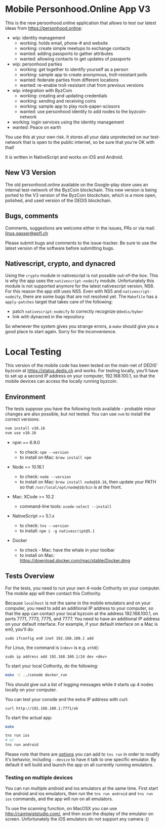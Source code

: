 # Mobile Personhood.Online App V3

This is the new personhood.online application that allows to test our latest ideas from https://personhood.online:

- wip: identity management
  - working: holds email, phone-# and website
  - working: create simple meetups to exchange contacts
  - wanted: adding passports to gather attributes 
  - wanted: allowing contacts to get updates of passports
- wip: personhood parties
  - working: get together to identify yourself as a person
  - working: sample app to create anonymous, troll-resistant polls
  - wanted: federate parties from different locations
  - wanted: re-enable troll-resistant chat from previous versions
- wip: integration with ByzCoin
  - working: creating and updating credentials
  - working: sending and receiving coins
  - working: sample app to play rock-paper-scissors
  - wanted: use personhood identity to add nodes to the byzcoin-network  
- working: login services using the identity management
- wanted: Peace on earth

You use this at your own risk. It stores all your data unprotected on our test-network that is open to the public internet, 
so be sure that you're OK with that!

It is written in NativeScript and works on iOS and Android.

## New V3 Version

The old personhood.online available on the Google-play store uses an internal test-network of the ByzCoin
blockchain. This new version is being ported to the V3 version of the ByzCoin blockchain, which is a more open, 
polished, and used version of the DEDIS blockchain.

## Bugs, comments

Comments, suggestions are welcome either in the issues, PRs or via mail: [linus.gasser@epfl.ch](mailto:linus.gasser@epfl.ch)

Please submit bugs and comments to the issue-tracker. Be sure to use the latest version of the software before
submitting bugs.

## Nativescript, crypto, and dynacred

Using the `crypto` module in nativescript is not possible out-of-the box. This is why the app uses the
`nativescript-nodeify` module. 
Unfortunately this module is not supported anymore for the latest nativescript version, NS6.
For this reason the app still uses NS5.
Even with NS5 and `nativescript-nodeify`, there are some bugs that are not resolved yet.
The `Makefile` has a `apply-patches` target that takes care of the following:
- patch `nativescript-nodeify` to correctly recognize `@dedis/kyber`
- link with dynacred in the repository

So whenever the system gives you strange errors, a `make` should give you a good place to start again.
Sorry for the inconvenience. 

# Local Testing

This version of the mobile code has been tested on the main-net of DEDIS' byzcoin at https://status.dedis.ch and works.
For testing locally, you'll have to set up a second IP address on your computer, 192.168.100.1, so that the mobile
devices can access the locally running byzcoin.

## Environment

The tests suppose you have the following tools available - probable minor changes are also possible, but not tested.
You can use `nvm` to install the correct versions:

```bash
nvm install v10.16
nvm use v10.16
```

- npm == 6.9.0
    - to check: `npm --version`
    - to install on Mac: `brew install npm`

- Node == 10.16.1
    - to check: `node --version`
    - to install on Mac: `brew install node@10.16`, then update your PATH so that `/usr/local/opt/node@10/bin` is at the front.

- Mac: XCode >= 10.2
    - command-line tools: `xcode-select --install`

- NativeScript == 5.1.x
    - to check: `tns --version`
    - to install: `npm i -g nativescript@5.1`
    
- Docker
    - to check - Mac: have the whale in your toolbar
    - to install on Mac: https://download.docker.com/mac/stable/Docker.dmg  

## Tests Overview

For the tests, you need to run your own 4-node Cothority on your computer. The mobile app will then
contact this Cothority.

Because `localhost` is not the same in the mobile emulators and on your computer, you need to add an additional IP
address to your computer, so that the app can contact your local byzcoin at the address 192.168.100.1, on ports 7771, 7773,
7775, and 7777. 
You need to have an additional IP address on your default interface. 
For example, if your default interface on a Mac is en0, you'll do:

```
sudo ifconfig en0 inet 192.168.100.1 add
```

For Linux, the command is (`<dev>` is e.g. `eth0`):
```
sudo ip address add 192.168.100.1/24 dev <dev>
```

To start your local Cothority, do the following:

```bash
make -C ../conode docker_run
```

This should give out a list of logging messages while it starts up 4 nodes locally on your computer.

You can test your conode and the extra IP address with curl:

```
curl http://192.168.100.1:7771/ok
```

To start the actual app:

```bash
make

tns run ios
# or
tns run android
```

Please note that there are [options](https://docs.nativescript.org/tooling/docs-cli/project/testing/run) you
can add to `tns run` in order to modify it's behavior, including
`--device` to have it talk to one specific emulator. By default it will build and launch the
app on all currently running emulators.

### Testing on multiple devices

You can run multiple android and ios emulators at the same time. First start the android and ios emulators, then run
the `tns run android` and `tns run ios` commands, and the app will run on all emulators.

To use the scanning function, on MacOSX you can use http://camtwiststudio.com/, and then scan the display of the
emulator on screen.
Unfortunately the iOS emulators do not support any camera :()

